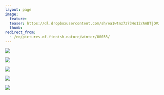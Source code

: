 ```yaml
---
layout: page
image:
  feature:
  teaser: https://dl.dropboxusercontent.com/sh/ea1wtnz7z734o12/AABTjOVz8UbOgeKpHx5izPwga/luontokuvat/talvi/DS40271-245px.jpg
  thumb:
redirect_from:
  - /en/pictures-of-finnish-nature/winter/00033/
---
```


[![](https://dl.dropboxusercontent.com/sh/ea1wtnz7z734o12/AADjcAQOQe_uiLkVxr0A3MX4a/luontokuvat/talvi/DS40255-800px.jpg)](https://dl.dropboxusercontent.com/sh/ea1wtnz7z734o12/AABY2On5-oNe6ir_4lOKTn3Ea/luontokuvat/talvi/DS40255.jpg)

[![](https://dl.dropboxusercontent.com/sh/ea1wtnz7z734o12/AAD02HjxDcoyBacp6G6IM10Na/luontokuvat/talvi/DS40258-800px.jpg)](https://dl.dropboxusercontent.com/sh/ea1wtnz7z734o12/AADGac4h-ZG9KMV4T4ooPR44a/luontokuvat/talvi/DS40258.jpg)

[![](https://dl.dropboxusercontent.com/sh/ea1wtnz7z734o12/AAASsPt7GqIt3o_TbColWq8Qa/luontokuvat/talvi/DS40263-800px.jpg)](https://dl.dropboxusercontent.com/sh/ea1wtnz7z734o12/AAApdETLl55nTKokRVZGezzMa/luontokuvat/talvi/DS40263.jpg)

[![](https://dl.dropboxusercontent.com/sh/ea1wtnz7z734o12/AAAnUoTFM6GErnJ_Z_PzCU3Da/luontokuvat/talvi/DS40271-800px.jpg)](https://dl.dropboxusercontent.com/sh/ea1wtnz7z734o12/AADdbr_U-oL8uBzNO0n-Xb2Xa/luontokuvat/talvi/DS40271.jpg)

[![](https://dl.dropboxusercontent.com/sh/ea1wtnz7z734o12/AABnmu66dYHhDMCky0mxWGQia/luontokuvat/talvi/DS40269-800px.jpg)](https://dl.dropboxusercontent.com/sh/ea1wtnz7z734o12/AABLvgF9VREfVHC2yB1plL1ya/luontokuvat/talvi/DS40269.jpg)
